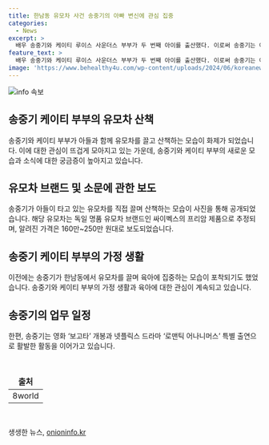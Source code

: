 ```yaml
---
title: 한남동 유모차 사건 송중기의 아빠 변신에 관심 집중
categories:
  - News
excerpt: >
  배우 송중기와 케이티 루이스 사운더스 부부가 두 번째 아이를 출산했다. 이로써 송중기는 아버지로서의 즐거움을 경험하게 되었다. 지난 2021년에 만난 두 사람은 2022년에 열애를 공개하고, 2023년에 결혼과 첫 출산 소식을 전했다. 송중기는 육아에도 힘쓰며 산책하는 가족 모습이 화제가 되었는데, 이때는 독일 명품 유모차를 사용했던 것으로 알려졌다. 부부는 아이의 성별이나 출산 시기 등은 사생활의 일부로 확인하기 어려워한다.
feature_text: >
  배우 송중기와 케이티 루이스 사운더스 부부가 두 번째 아이를 출산했다. 이로써 송중기는 아버지로서의 즐거움을 경험하게 되었다. 지난 2021년에 만난 두 사람은 2022년에 열애를 공개하고, 2023년에 결혼과 첫 출산 소식을 전했다. 송중기는 육아에도 힘쓰며 산책하는 가족 모습이 화제가 되었는데, 이때는 독일 명품 유모차를 사용했던 것으로 알려졌다. 부부는 아이의 성별이나 출산 시기 등은 사생활의 일부로 확인하기 어려워한다.
image: 'https://www.behealthy4u.com/wp-content/uploads/2024/06/koreanews.jpg'
---
```


<p><img src="https://www.behealthy4u.com/wp-content/uploads/2024/06/koreanews.jpg" alt="info 속보" /></p>

<h2 data-ke-size="size26">송중기 케이티 부부의 유모차 산책</h2>

<p data-ke-size="size16">송중기와 케이티 부부가 아들과 함께 유모차를 끌고 산책하는 모습이 화제가 되었습니다. 이에 대한 관심이 뜨겁게 모아지고 있는 가운데, 송중기와 케이티 부부의 새로운 모습과 소식에 대한 궁금증이 높아지고 있습니다.</p>

<h2 data-ke-size="size23">유모차 브랜드 및 소문에 관한 보도</h2>

<p data-ke-size="size16">송중기가 아들이 타고 있는 유모차를 직접 끌며 산책하는 모습이 사진을 통해 공개되었습니다. 해당 유모차는 독일 명품 유모차 브랜드인 싸이벡스의 프리암 제품으로 추정되며, 알려진 가격은 160만~250만 원대로 보도되었습니다.</p>

<h2 data-ke-size="size23">송중기 케이티 부부의 가정 생활</h2>

<p data-ke-size="size16">이전에는 송중기가 한남동에서 유모차를 끌며 육아에 집중하는 모습이 포착되기도 했었습니다. 송중기와 케이티 부부의 가정 생활과 육아에 대한 관심이 계속되고 있습니다.</p>

<h2 data-ke-size="size23">송중기의 업무 일정</h2>

<p data-ke-size="size16">한편, 송중기는 영화 ‘보고타’ 개봉과 넷플릭스 드라마 ‘로맨틱 어나니머스’ 특별 출연으로 활발한 활동을 이어가고 있습니다.</p>

<p data-ke-size="size16">&nbsp;</p>

<table>
    <thead>
        <tr>
            <td style="text-align: center; height: 17px;"><b>출처</b></td>
        </tr>
    </thead>
    <tbody>
        <tr>
            <td style="text-align: center; height: 17px;">8world</td>
        </tr>
    </tbody>
</table>

<p data-ke-size="size16">&nbsp;</p>
생생한 뉴스, <a href="https://onioninfo.kr" rel="dofollow">onioninfo.kr</a>


